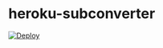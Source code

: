 # heroku-subconverter
[![Deploy](https://www.herokucdn.com/deploy/button.png)](https://heroku.com/deploy?template=https://github.com/izikit/deonlei)

